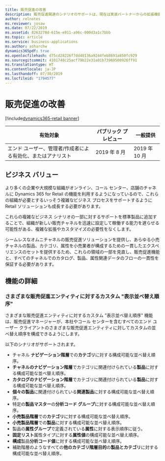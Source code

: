 ```yaml
---
title: 販売促進の改善
description: 販売促進関連のシナリオのサポートは、現在は実装パートナーからの拡張機能が必要な既存のシナリオとよく一致するように強化されます。
author: relnotes
ms.reviewer: josaw
ms.date: 07/22/2019
ms.assetid: 8263278d-615e-e911-a96c-000d3a1c7bbb
ms.topic: article
ms.service: business-applications
ms.author: asharchw
dynamics365pdf: true
ms.openlocfilehash: d75cd28226f7dd48136a9244feb8691a850fc929
ms.sourcegitcommit: 4101748c25acf79b22e31a01b73969500926ff91
ms.translationtype: HT
ms.contentlocale: ja-JP
ms.lasthandoff: 07/30/2019
ms.locfileid: "1794577"
---
```

# <a name="merchandising-improvements"></a>販売促進の改善
[!include[dynamics365-retail banner](../includes/dynamics365-retail.md)]

| 有効対象    |  パブリック プレビュー | 一般提供 | 
| ---------- | ---------- |---------- |
|エンド ユーザー、管理者/作成者による有効化、またはアナリスト|2019 年 8 月| 2019 年 10 月|


## <a name="business-value"></a>ビジネス バリュー
<!-- bv start -->
より多くの企業や大規模な組織がオンライン、コール センター、店舗のチャネルに Dynamics 365 for Retail の機能を利用するようになっているので、これらの組織が必要とするいっそう複雑なビジネス プロセスをサポートするように Retail ソリューションも成長する必要があります。 

これらの複雑なビジネス シナリオの一部に対するサポートを標準製品に追加することで、組織が新しい販売チャネルを迅速に設定して稼働する能力を遅らせる可能性がある、複雑な拡張やカスタマイズの必要性をなくします。 

シームレスなオムニチャネルの販売促進ソリューションを提供し、あらゆる小売チャネルの製品、カテゴリ、属性を小売業者が構成するための一貫したエクスペリエンスのセットを提供するため、これらの領域の一部を見直し、販売促進機能と、すべてのチャネルでのカタログ、製品、属性関連データのフローの一貫性を保証する必要があります。
<!-- bv end -->



## <a name="feature-details"></a>機能の詳細
<!--feature detail start -->
### <a name="custom-display-sort-order-for-various-merchandising-entities"></a>さまざまな販売促進エンティティに対するカスタム "表示並べ替え順序"

さまざまな販売促進エンティティに対するカスタム "表示並べ替え順序" 機能は、販売促進マネージャーが、本社やコール センターを含むすべてのエンド ユーザー クライアントのさまざまな販売促進エンティティに対してカスタムの並べ替え順序を構成できるようにします。 

以下のシナリオがサポートされます。 

- チャネル **ナビゲーション階層**での**カテゴリ**に対する構成可能な並べ替え順序。                                
- **チャネルのナビゲーション階層**でカテゴリに関連付けられている**製品**に対する構成可能な並べ替え順序。   
- **カタログのナビゲーション階層**でカテゴリに関連付けられている**製品**に対する構成可能な並べ替え順序。    
- **個々の製品**に関連付けられている**関連製品**に対する構成可能な並べ替え順序。                     
- 特定の**製品マスター**の**分析コード グループ**に対する構成可能な並べ替え順序。                                
- **小売製品階層**での**カテゴリ**に対する構成可能な並べ替え順序。                                 
- **小売製品階層**での**製品**に対する構成可能な並べ替え順序。                                  
- 製品の**属性グループ**で定義されている**属性**に対する表示順序に従う。                     
- **固定リスト**属性タイプに対する**属性値**の構成可能な並べ替え順序。                           
- **構成**製品**分析コード値**に対する構成可能な並べ替え順序。                                  
- 補助階層のようなすべての**他のカテゴリ階層目的**の**製品とカテゴリ**に対する構成可能な並べ替え順序。
<!--feature detail end -->











